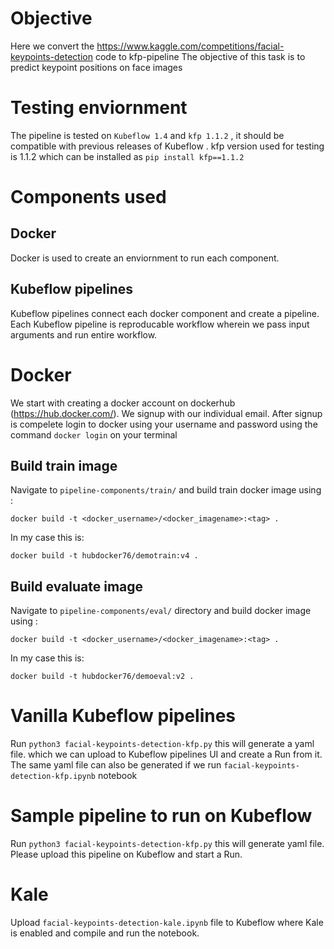 # Objective
Here we convert the https://www.kaggle.com/competitions/facial-keypoints-detection code to kfp-pipeline 
The objective of this task is to predict keypoint positions on face images

# Testing enviornment
The pipeline is tested on `Kubeflow 1.4` and `kfp 1.1.2` , it should be compatible with previous releases of Kubeflow . kfp version used for testing is 1.1.2 which can be installed as `pip install kfp==1.1.2`  

# Components used

## Docker
Docker is used to create an enviornment to run each component.

## Kubeflow pipelines
Kubeflow pipelines connect each docker component and create a pipeline. Each Kubeflow pipeline is reproducable workflow wherein we pass input arguments and run entire workflow.  

# Docker
We start with creating a docker account on dockerhub (https://hub.docker.com/). We signup with our individual email. After signup is compelete login to docker using your username and password using the command `docker login` on your terminal

## Build train image
Navigate to `pipeline-components/train/` and build train docker image using :
```
docker build -t <docker_username>/<docker_imagename>:<tag> .
```
In my case this is:
```
docker build -t hubdocker76/demotrain:v4 .
```

## Build evaluate image
Navigate to `pipeline-components/eval/` directory and build docker image using :
```
docker build -t <docker_username>/<docker_imagename>:<tag> .
```
In my case this is:
```
docker build -t hubdocker76/demoeval:v2 .
```
# Vanilla Kubeflow pipelines

Run `python3 facial-keypoints-detection-kfp.py` this will generate a yaml file. which we can upload to Kubeflow pipelines UI and create a Run from it. The same yaml file can also be generated if we run `facial-keypoints-detection-kfp.ipynb` notebook

# Sample pipeline to run on Kubeflow
Run `python3 facial-keypoints-detection-kfp.py` this will generate yaml file. Please upload this pipeline on Kubeflow and start a Run.

# Kale
Upload `facial-keypoints-detection-kale.ipynb` file to Kubeflow where Kale is enabled and compile and run the notebook. 

